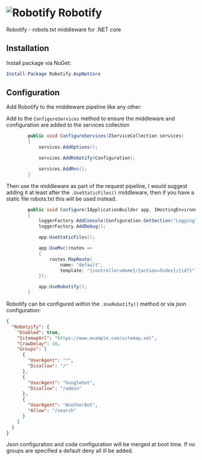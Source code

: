 # ![Robotify](https://raw.githubusercontent.com/stormid/robotify.aspnetcore/master/docs/img/robot.png) Robotify

Robotify - robots.txt middleware for .NET core

## Installation

Install package via NuGet:

```powershell
Install-Package Robotify.AspNetCore
```

## Configuration

Add Robotify to the middleware pipeline like any other:

Add to the `ConfigureServices` method to ensure the middleware and configuration are added to the services collection

```c#
        public void ConfigureServices(IServiceCollection services)
        {
            services.AddOptions();

            services.AddRobotify(Configuration);

            services.AddMvc();
        }
```

Then use the middleware as part of the request pipeline, I would suggest adding it at least after the `.UseStaticFiles()` middleware, then if you have a static file robots.txt this will be used instead.

```c#
        public void Configure(IApplicationBuilder app, IHostingEnvironment env, ILoggerFactory loggerFactory)
        {
            loggerFactory.AddConsole(Configuration.GetSection("Logging"));
            loggerFactory.AddDebug();

            app.UseStaticFiles();

            app.UseMvc(routes =>
            {
                routes.MapRoute(
                    name: "default",
                    template: "{controller=Home}/{action=Index}/{id?}");
            });

            app.UseRobotify();
        }
```

Robotify can be configured within the `.UseRobotify()` method or via json configuration:

```json
{
  "Robotyify": {
    "Enabled": true,
    "SitemapUrl": "https://www.example.com/sitemap.xml",
    "CrawDelay": 10,
    "Groups": [
      {
        "UserAgent": "*",
        "Disallow": "/"
      },
      {
        "UserAgent": "Googlebot",
        "Disallow": "/admin"
      },
      {
        "UserAgent": "AnotherBot",
        "Allow": "/search"
      }
    ]
  }
}
```

Json configuration and code configuration will be merged at boot time.  If no groups are specified a default deny all ill be added.